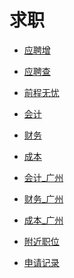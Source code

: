 # 求职


<div id = "首"></div>
<script src = "../js/首.js"></script>


* [应聘增](https://cloud.seatable.cn/dtable/forms/b33925da-434e-42bd-bcdc-fd540cff3330/)
* [应聘查](https://cloud.seatable.cn/external-apps/79e33d3f-f884-4c25-b457-8caf1e86c790/)


* [前程无忧](https://m.51job.com/)


* [会计](https://msearch.51job.com/job_list.php?keyword=会计&jobarea=030205&saltype=5000-6000)
* [财务](https://msearch.51job.com/job_list.php?keyword=财务&jobarea=030205&saltype=5000-6000)
* [成本](https://msearch.51job.com/job_list.php?keyword=成本&jobarea=030205&saltype=5000-6000)


* [会计_广州](https://msearch.51job.com/job_list.php?keyword=会计&jobarea=030200&saltype=5000-6000)
* [财务_广州](https://msearch.51job.com/job_list.php?keyword=财务&jobarea=030200&saltype=5000-6000)
* [成本_广州](https://msearch.51job.com/job_list.php?keyword=成本&jobarea=030200&saltype=5000-6000)


* [附近职位](https://m.51job.com/search/recommend.php?type=nearby)


* [申请记录](https://m.51job.com/my/applyhistory.php)
